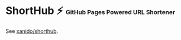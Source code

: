 # ShortHub ⚡️ <font size=3>GitHub Pages Powered URL Shortener</font>
See [xanido/shorthub](https://github.com/xanido/shorthub).